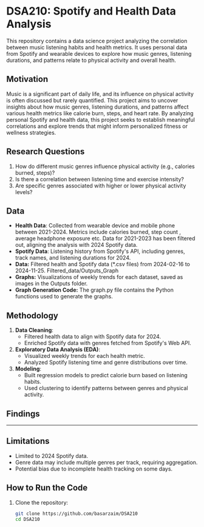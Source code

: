 # DSA210: Spotify and Health Data Analysis

This repository contains a data science project analyzing the correlation between music listening habits and health metrics. It uses personal data from Spotify and wearable devices to explore how music genres, listening durations, and patterns relate to physical activity and overall health.

## **Motivation**

Music is a significant part of daily life, and its influence on physical activity is often discussed but rarely quantified. This project aims to uncover insights about how music genres, listening durations, and patterns affect various health metrics like calorie burn, steps, and heart rate. By analyzing personal Spotify and health data, this project seeks to establish meaningful correlations and explore trends that might inform personalized fitness or wellness strategies.

## **Research Questions**
1. How do different music genres influence physical activity (e.g., calories burned, steps)?
2. Is there a correlation between listening time and exercise intensity?
3. Are specific genres associated with higher or lower physical activity levels?

## **Data**
- **Health Data**: Collected from wearable device and mobile phone between 2021-2024. Metrics include calories burned, step count , average headphone exposure etc. Data for 2021-2023 has been filtered out, aligning the analysis with 2024 Spotify data.
- **Spotify Data**: Listening history from Spotify's API, including genres, track names, and listening durations for 2024.
- **Data:** Filtered health and Spotify data (*.csv files) from 2024-02-16 to 2024-11-25. Filtered_data/Outputs_Graph
- **Graphs:** Visualizations of weekly trends for each dataset, saved as images in the Outputs folder.
- **Graph Generation Code:** The graph.py file contains the Python functions used to generate the graphs.

## **Methodology**
1. **Data Cleaning**:
   - Filtered health data to align with Spotify data for 2024.
   - Enriched Spotify data with genres fetched from Spotify's Web API.
2. **Exploratory Data Analysis (EDA)**:
   - Visualized weekly trends for each health metric.
   - Analyzed Spotify listening time and genre distributions over time.
3. **Modeling**:
   - Built regression models to predict calorie burn based on listening habits.
   - Used clustering to identify patterns between genres and physical activity.

## **Findings**
-----------------------

## **Limitations**
- Limited to 2024 Spotify data.
- Genre data may include multiple genres per track, requiring aggregation.
- Potential bias due to incomplete health tracking on some days.


## **How to Run the Code**

1. Clone the repository:
   ```bash
   git clone https://github.com/basarzaim/DSA210
   cd DSA210
